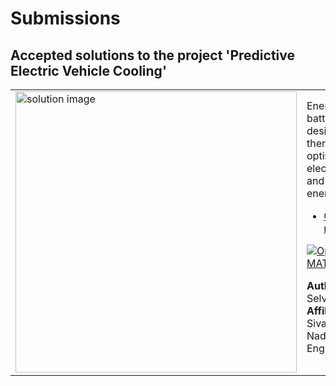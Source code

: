 # Submissions

## Accepted solutions to the project 'Predictive Electric Vehicle Cooling'
<table>
<tr class="odd">
<td width ="500">
<img src="https://gist.githubusercontent.com/robertogl/e0115dc303472a9cfd52bbbc8edb7665/raw/heatTime.jpg" alt="solution image" width="450"/>
</td>
<td width ="500">
Energy-efficient battery pack design with thermal optimization for electric vehicles and renewable energy storage<br>
<ul>
<li><a href="https://github.com/jellyvisal/Predictive-battery-energy-requirements-.git/">GitHub repository</a></li>
</ul>

[![Open in MATLAB Online](https://www.mathworks.com/images/responsive/global/open-in-matlab-online.svg)](https://matlab.mathworks.com/open/github/v1?repo=jellyvisal/Predictive-battery-energy-requirements-.git)

**Author:** Vishal Selvamani</br>
**Affiliation** Sri Sivasubramaniya Nadar College of Engineering
</td>
</tr>
</table>
